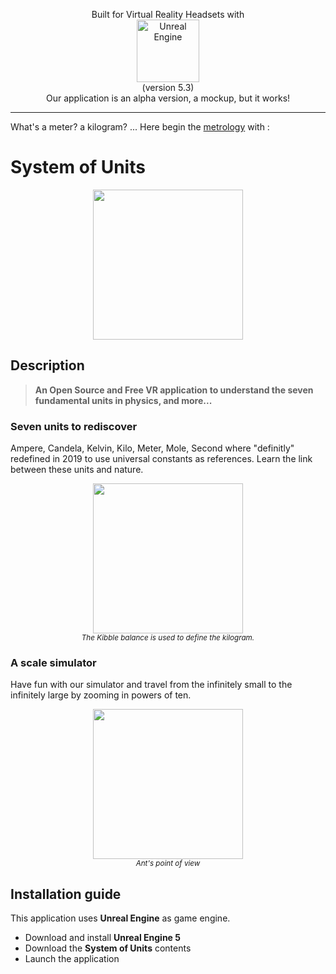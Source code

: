 <p align="center">
  Built for Virtual Reality Headsets with<br>
  <img src="https://system-of-units.com/img/Unreal/Unreal_Engine_white.png" alt="Unreal Engine" width="100px" /><br>
  (version 5.3)<br>
  Our application is an alpha version, a mockup, but it works!
</p>

***
What's a meter? a kilogram? ... Here begin the <a href="https://en.wikipedia.org/wiki/Metrology">metrology</a> with :
# System of Units
<p align="center">
  <img src="https://system-of-units.com/img/SI-Units.png" width="240px">
<p>

## Description

> **An Open Source and Free VR application to understand the seven fundamental units in physics, and more...**

### Seven units to rediscover
Ampere, Candela, Kelvin, Kilo, Meter, Mole, Second where "definitly" redefined in 2019 to use universal constants as references. Learn the link between these units and nature.

<p align="center">
  <img src="https://system-of-units.com/img/kibble.png" width="240px"><br>
  <sub><i>The Kibble balance is used to define the kilogram.</i></sub>
<p>

### A scale simulator
Have fun with our simulator and travel from the infinitely small to the infinitely large by zooming in powers of ten.

<p align="center">
  <img src="https://system-of-units.com/img/Ant-basketball.jpeg" width="240px"><br>
  <sub><i>Ant's point of view</i></sub>
</p>


## Installation guide
This application uses **Unreal Engine** as game engine.
* Download and install **Unreal Engine 5**
* Download the **System of Units** contents
* Launch the application

